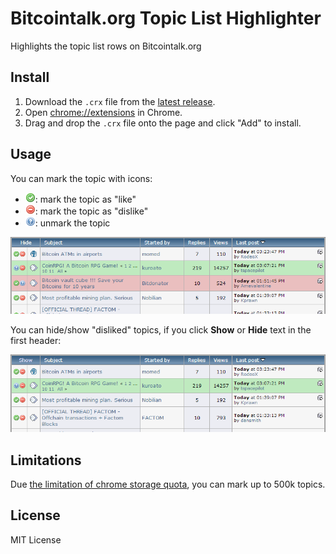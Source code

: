Bitcointalk.org Topic List Highlighter
==================================

Highlights the topic list rows on Bitcointalk.org

Install
-------
1. Download the `.crx` file from the [latest release](https://github.com/bitbandi/bitcointalk-topic-list-highlighter/releases).
2. Open [chrome://extensions](chrome://extensions) in Chrome.
3. Drag and drop the `.crx` file onto the page and click "Add" to install.

Usage
-------
You can mark the topic with icons:
 * ![like button](img/accept.png): mark the topic as "like"
 * ![dislike button](img/delete.png): mark the topic as "dislike"
 * ![unmark button](img/help.png): unmark the topic

![screenshot 1](btlh1.png)


You can hide/show "disliked" topics, if you click **Show** or **Hide** text in the first header:

![screenshot 2](btlh2.png)

Limitations
-------
Due [the limitation of chrome storage quota](https://developer.chrome.com/apps/storage#property-local), you can mark up to 500k topics.

License
-------

MIT License
